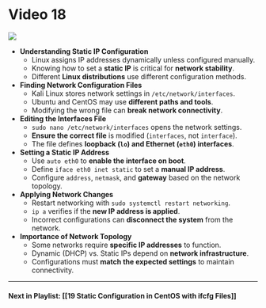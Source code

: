 # Video 18
![](https://www.youtube.com/watch?v=6AG68GIMw5o&list=PLqux0fXsj7x3WYm6ZWuJnGC1rXQZ1018M&index=18)

- **Understanding Static IP Configuration**
    - Linux assigns IP addresses dynamically unless configured manually.
    - Knowing how to set a **static IP** is critical for **network stability**.
    - Different **Linux distributions** use different configuration methods.
- **Finding Network Configuration Files**
    - Kali Linux stores network settings in `/etc/network/interfaces`.
    - Ubuntu and CentOS may use **different paths and tools**.
    - Modifying the wrong file can **break network connectivity**.
- **Editing the Interfaces File**
    - `sudo nano /etc/network/interfaces` opens the network settings.
    - **Ensure the correct file** is modified (`interfaces`, not `interface`).
    - The file defines **loopback (`lo`) and Ethernet (`eth0`) interfaces**.
- **Setting a Static IP Address**
    - Use `auto eth0` to **enable the interface on boot**.
    - Define `iface eth0 inet static` to set a **manual IP address**.
    - Configure `address`, `netmask`, and **gateway** based on the network topology.
- **Applying Network Changes**
    - Restart networking with `sudo systemctl restart networking`.
    - `ip a` verifies if the **new IP address is applied**.
    - Incorrect configurations can **disconnect the system** from the network.
- **Importance of Network Topology**
    - Some networks require **specific IP addresses** to function.
    - Dynamic (DHCP) vs. Static IPs depend on **network infrastructure**.
	- Configurations must **match the expected settings** to maintain connectivity.


---
#### Next in Playlist: [[19 Static Configuration in CentOS with ifcfg Files]]
